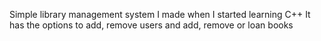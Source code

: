 Simple library management system I made when I started learning C++
It has the options to add, remove users and add, remove or loan books
